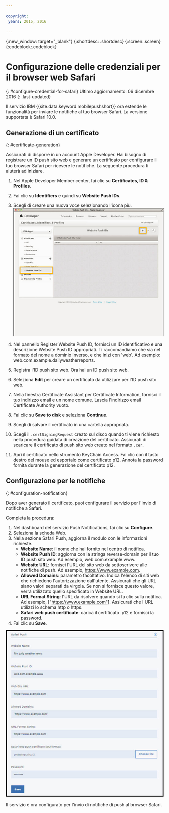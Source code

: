 ```yaml
---

copyright:
 years: 2015, 2016

---
```


{:new_window: target="_blank"}
{:shortdesc: .shortdesc}
{:screen:.screen}
{:codeblock:.codeblock}

# Configurazione delle credenziali per il browser web Safari
{: #configure-credential-for-safari}
Ultimo aggiornamento: 06 dicembre 2016
{: .last-updated}

Il servizio IBM {{site.data.keyword.mobilepushshort}} ora estende le funzionalità per inviare le notifiche al tuo browser Safari. La versione supportata è Safari 10.0.

## Generazione di un certificato
  {: #certificate-generation}

Assicurati di disporre in un account Apple Developer. Hai bisogno di registrare un ID push sito web e generare un certificato per configurare il tuo browser Safari per ricevere le notifiche. La seguente procedura ti aiuterà ad iniziare.

1. Nel Apple Developer Member center, fai clic su **Certificates, ID & Profiles**. 
2. Fai clic su **Identifiers** e quindi su **Website Push IDs**.
3. Scegli di creare una nuova voce selezionando l'icona più.
  ![Dashboard Push](images/safari_1.jpg)

4. Nel pannello Register Website Push ID, fornisci un ID identificativo e una descrizione Website Push ID appropriati. Ti raccomandiamo che sia nel formato del nome a dominio inverso, e che inizi con 'web'. Ad esempio: web.com.example.dailyweatherreports.
5. Registra l'ID push sito web. Ora hai un ID push sito web. 
6. Seleziona **Edit** per creare un certificato da utilizzare per l'ID push sito web.
7. Nella finestra Certificate Assistant per Certificate Information, fornisci il tuo indirizzo email e un nome comune. Lascia l'indirizzo email Certificate Authority vuoto.
8. Fai clic su **Save to disk** e seleziona **Continue**.
9. Scegli di salvare il certificato in una cartella appropriata.
10. Scegli il `.certSigningRequest` creato sul disco quando ti viene richiesto nella procedura guidata di creazione del certificato. Assicurati di scaricare il certificato di push sito web creato nel formato `.cer`.
11. Apri il certificato nello strumento KeyChain Access. Fai clic con il tasto destro del mouse ed esportalo come certificato p12. Annota la password fornita durante la generazione del certificato p12.


## Configurazione per le notifiche
  {: #configuration-notification}
 
Dopo aver generato il certificato, puoi configurare il servizio per l'invio di notifiche a Safari. 

Completa la procedura:

1. Nel dashboard del servizio Push Notifications, fai clic su **Configure**. 
2. Seleziona la scheda Web. 
3. Nella sezione Safari Push, aggiorna il modulo con le informazioni richieste. 
	- **Website Name**: il nome che hai fornito nel centro di notifica.
	- **Website Push ID**: aggiorna con la stringa reverse-domain per il tuo ID push sito web. Ad esempio, web.com.example.www.
	- **Website URL**: fornisci l'URL del sito web da sottoscrivere alle notifiche di push. Ad esempio, https://www.example.com.
	- **Allowed Domains**: parametro facoltativo. Indica l'elenco di siti web che richiedono l'autorizzazione dall'utente. Assicurati che gli URL siano valori separati da virgola. Se non si fornisce questo valore, verrà utilizzato quello specificato in Website URL. 
	- **URL Format String**: l'URL da risolvere quando si fa clic sulla notifica. Ad esempio, ["https://www.example.com"]. Assicurati che l'URL utilizzi lo schema http o https.
	- **Safari web push certificate**: carica il certificato .p12 e fornisci la password.
4. Fai clic su **Save**.	

![Dashboard Push](images/push_configure_safari.jpg)	

Il servizio è ora configurato per l'invio di notifiche di push al browser Safari.

	
